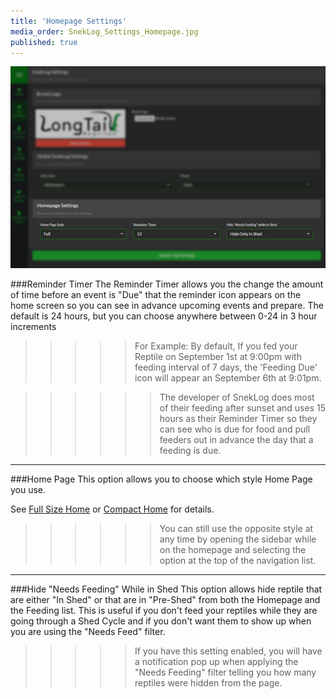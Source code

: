 ```yaml
---
title: 'Homepage Settings'
media_order: SnekLog_Settings_Homepage.jpg
published: true
---
```


![](SnekLog_Settings_Homepage.jpg)

###Reminder Timer
The Reminder Timer allows you the change the amount of time before an event is "Due" that the reminder icon appears on the home screen so you can see in advance upcoming events and prepare. The default is 24 hours, but you can choose anywhere between 0-24 in 3 hour increments

>>>>> For Example: By default, If you fed your Reptile on September 1st at 9:00pm with feeding interval of 7 days, the 'Feeding Due' icon will appear an September 6th at 9:01pm.

<!--
Separator
-->

>>>>>> The developer of SnekLog does most of their feeding after sunset and uses 15 hours as their Reminder Timer so they can see who is due for food and pull feeders out in advance the day that a feeding is due.

___

###Home Page
This option allows you to choose which style Home Page you use.

See [Full Size Home](https://help.sneklog.com/home-pages/home-full) or [Compact Home](https://help.sneklog.com/home-pages/home-compact) for details.

>>>>>> You can still use the opposite style at any time by opening the sidebar while on the homepage and selecting the option at the top of the navigation list.

___

###Hide "Needs Feeding" While in Shed
This option allows hide reptile that are either "In Shed" or that are in "Pre-Shed" from both the Homepage and the Feeding list. This is useful if you don't feed your reptiles while they are going through a Shed Cycle and if you don't want them to show up when you are using the "Needs Feed" filter.

>>>>> If you have this setting enabled, you will have a notification pop up when applying the "Needs Feeding" filter telling you how many reptiles were hidden from the page.